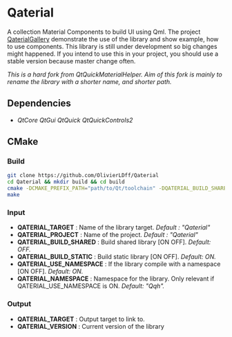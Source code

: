 Qaterial
===============

A collection Material Components to build UI using Qml. The project [QaterialGallery](https://github.com/OlivierLDff/QaterialGallery) demonstrate the use of the library and show example, how to use components.
This library is still under development so big changes might happened. If you intend to use this in your project, you should use a stable version because master change often.

*This is a hard fork from QtQuickMaterialHelper. Aim of this fork is mainly to rename the library with a shorter name, and shorter path.*

## Dependencies

- *QtCore QtGui QtQuick QtQuickControls2*

## CMake

### Build

```bash
git clone https://github.com/OlivierLDff/Qaterial
cd Qaterial && mkdir build && cd build
cmake -DCMAKE_PREFIX_PATH="path/to/Qt/toolchain" -DQATERIAL_BUILD_SHARED=ON -DQATERIAL_USE_NAMESPACE=ON -DQATERIAL_BUILD_DOC=ON ..
make
```

### Input

- **QATERIAL_TARGET** : Name of the library target. *Default : "Qaterial"*
- **QATERIAL_PROJECT** : Name of the project. *Default : "Qaterial"*
- **QATERIAL_BUILD_SHARED** : Build shared library [ON OFF]. *Default: OFF.*
- **QATERIAL_BUILD_STATIC** : Build static library [ON OFF]. *Default: ON.*
- **QATERIAL_USE_NAMESPACE** : If the library compile with a namespace [ON OFF]. *Default: ON.*
- **QATERIAL_NAMESPACE** : Namespace for the library. Only relevant if QATERIAL_USE_NAMESPACE is ON. *Default: "Qqh".*

### Output

- **QATERIAL_TARGET** : Output target to link to.
- **QATERIAL_VERSION** : Current version of the library
